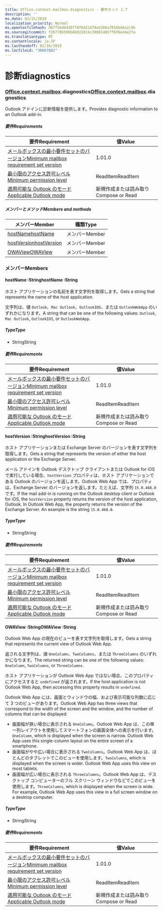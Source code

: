 ```yaml
---
title: Office.context.mailbox.diagnostics - 要件セット 1.7
description: ''
ms.date: 02/15/2019
localization_priority: Normal
ms.openlocfilehash: d67f5bd4d30f78f6d21d78ad366a7058bd4a2c9b
ms.sourcegitcommit: f26778b596b6b022814c39601485ff676ed4e2fa
ms.translationtype: MT
ms.contentlocale: ja-JP
ms.lasthandoff: 02/16/2019
ms.locfileid: "30067882"
---
```

# <a name="diagnostics"></a><span data-ttu-id="1dfe0-102">診断</span><span class="sxs-lookup"><span data-stu-id="1dfe0-102">diagnostics</span></span>

### <a name="officeofficemdcontextofficecontextmdmailboxofficecontextmailboxmddiagnostics"></a><span data-ttu-id="1dfe0-103">[Office](Office.md)[.context](Office.context.md)[.mailbox](Office.context.mailbox.md).diagnostics</span><span class="sxs-lookup"><span data-stu-id="1dfe0-103">[Office](Office.md)[.context](Office.context.md)[.mailbox](Office.context.mailbox.md).diagnostics</span></span>

<span data-ttu-id="1dfe0-104">Outlook アドインに診断情報を提供します。</span><span class="sxs-lookup"><span data-stu-id="1dfe0-104">Provides diagnostic information to an Outlook add-in.</span></span>

##### <a name="requirements"></a><span data-ttu-id="1dfe0-105">要件</span><span class="sxs-lookup"><span data-stu-id="1dfe0-105">Requirements</span></span>

|<span data-ttu-id="1dfe0-106">要件</span><span class="sxs-lookup"><span data-stu-id="1dfe0-106">Requirement</span></span>| <span data-ttu-id="1dfe0-107">値</span><span class="sxs-lookup"><span data-stu-id="1dfe0-107">Value</span></span>|
|---|---|
|[<span data-ttu-id="1dfe0-108">メールボックスの最小要件セットのバージョン</span><span class="sxs-lookup"><span data-stu-id="1dfe0-108">Minimum mailbox requirement set version</span></span>](/office/dev/add-ins/reference/requirement-sets/outlook-api-requirement-sets)| <span data-ttu-id="1dfe0-109">1.0</span><span class="sxs-lookup"><span data-stu-id="1dfe0-109">1.0</span></span>|
|[<span data-ttu-id="1dfe0-110">最小限のアクセス許可レベル</span><span class="sxs-lookup"><span data-stu-id="1dfe0-110">Minimum permission level</span></span>](https://docs.microsoft.com/outlook/add-ins/understanding-outlook-add-in-permissions)| <span data-ttu-id="1dfe0-111">ReadItem</span><span class="sxs-lookup"><span data-stu-id="1dfe0-111">ReadItem</span></span>|
|[<span data-ttu-id="1dfe0-112">適用可能な Outlook のモード</span><span class="sxs-lookup"><span data-stu-id="1dfe0-112">Applicable Outlook mode</span></span>](https://docs.microsoft.com/outlook/add-ins/#extension-points)| <span data-ttu-id="1dfe0-113">新規作成または読み取り</span><span class="sxs-lookup"><span data-stu-id="1dfe0-113">Compose or Read</span></span>|

##### <a name="members-and-methods"></a><span data-ttu-id="1dfe0-114">メンバーとメソッド</span><span class="sxs-lookup"><span data-stu-id="1dfe0-114">Members and methods</span></span>

| <span data-ttu-id="1dfe0-115">メンバー</span><span class="sxs-lookup"><span data-stu-id="1dfe0-115">Member</span></span> | <span data-ttu-id="1dfe0-116">種類</span><span class="sxs-lookup"><span data-stu-id="1dfe0-116">Type</span></span> |
|--------|------|
| [<span data-ttu-id="1dfe0-117">hostName</span><span class="sxs-lookup"><span data-stu-id="1dfe0-117">hostName</span></span>](#hostname-string) | <span data-ttu-id="1dfe0-118">メンバー</span><span class="sxs-lookup"><span data-stu-id="1dfe0-118">Member</span></span> |
| [<span data-ttu-id="1dfe0-119">hostVersion</span><span class="sxs-lookup"><span data-stu-id="1dfe0-119">hostVersion</span></span>](#hostversion-string) | <span data-ttu-id="1dfe0-120">メンバー</span><span class="sxs-lookup"><span data-stu-id="1dfe0-120">Member</span></span> |
| [<span data-ttu-id="1dfe0-121">OWAView</span><span class="sxs-lookup"><span data-stu-id="1dfe0-121">OWAView</span></span>](#owaview-string) | <span data-ttu-id="1dfe0-122">メンバー</span><span class="sxs-lookup"><span data-stu-id="1dfe0-122">Member</span></span> |

### <a name="members"></a><span data-ttu-id="1dfe0-123">メンバー</span><span class="sxs-lookup"><span data-stu-id="1dfe0-123">Members</span></span>

####  <a name="hostname-string"></a><span data-ttu-id="1dfe0-124">hostName :String</span><span class="sxs-lookup"><span data-stu-id="1dfe0-124">hostName :String</span></span>

<span data-ttu-id="1dfe0-125">ホスト アプリケーションの名前を表す文字列を取得します。</span><span class="sxs-lookup"><span data-stu-id="1dfe0-125">Gets a string that represents the name of the host application.</span></span>

<span data-ttu-id="1dfe0-126">文字列は、値 `Outlook`、`Mac Outlook`、`OutlookIOS`、または `OutlookWebApp` のいずれかになります。</span><span class="sxs-lookup"><span data-stu-id="1dfe0-126">A string that can be one of the following values: `Outlook`, `Mac Outlook`, `OutlookIOS`, or `OutlookWebApp`.</span></span>

##### <a name="type"></a><span data-ttu-id="1dfe0-127">Type</span><span class="sxs-lookup"><span data-stu-id="1dfe0-127">Type</span></span>

*   <span data-ttu-id="1dfe0-128">String</span><span class="sxs-lookup"><span data-stu-id="1dfe0-128">String</span></span>

##### <a name="requirements"></a><span data-ttu-id="1dfe0-129">要件</span><span class="sxs-lookup"><span data-stu-id="1dfe0-129">Requirements</span></span>

|<span data-ttu-id="1dfe0-130">要件</span><span class="sxs-lookup"><span data-stu-id="1dfe0-130">Requirement</span></span>| <span data-ttu-id="1dfe0-131">値</span><span class="sxs-lookup"><span data-stu-id="1dfe0-131">Value</span></span>|
|---|---|
|[<span data-ttu-id="1dfe0-132">メールボックスの最小要件セットのバージョン</span><span class="sxs-lookup"><span data-stu-id="1dfe0-132">Minimum mailbox requirement set version</span></span>](/office/dev/add-ins/reference/requirement-sets/outlook-api-requirement-sets)| <span data-ttu-id="1dfe0-133">1.0</span><span class="sxs-lookup"><span data-stu-id="1dfe0-133">1.0</span></span>|
|[<span data-ttu-id="1dfe0-134">最小限のアクセス許可レベル</span><span class="sxs-lookup"><span data-stu-id="1dfe0-134">Minimum permission level</span></span>](https://docs.microsoft.com/outlook/add-ins/understanding-outlook-add-in-permissions)| <span data-ttu-id="1dfe0-135">ReadItem</span><span class="sxs-lookup"><span data-stu-id="1dfe0-135">ReadItem</span></span>|
|[<span data-ttu-id="1dfe0-136">適用可能な Outlook のモード</span><span class="sxs-lookup"><span data-stu-id="1dfe0-136">Applicable Outlook mode</span></span>](https://docs.microsoft.com/outlook/add-ins/#extension-points)| <span data-ttu-id="1dfe0-137">新規作成または読み取り</span><span class="sxs-lookup"><span data-stu-id="1dfe0-137">Compose or Read</span></span>|

####  <a name="hostversion-string"></a><span data-ttu-id="1dfe0-138">hostVersion :String</span><span class="sxs-lookup"><span data-stu-id="1dfe0-138">hostVersion :String</span></span>

<span data-ttu-id="1dfe0-139">ホスト アプリケーションまたは Exchange Server のバージョンを表す文字列を取得します。</span><span class="sxs-lookup"><span data-stu-id="1dfe0-139">Gets a string that represents the version of either the host application or the Exchange Server.</span></span>

<span data-ttu-id="1dfe0-p101">メール アドインを Outlook デスクトップ クライアントまたは Outlook for iOS で実行している場合、`hostVersion` プロパティは、ホスト アプリケーションである Outlook のバージョンを返します。Outlook Web App では、プロパティは、Exchange Server のバージョンを返します。たとえば、文字列 `15.0.468.0` です。</span><span class="sxs-lookup"><span data-stu-id="1dfe0-p101">If the mail add-in is running on the Outlook desktop client or Outlook for iOS, the `hostVersion` property returns the version of the host application, Outlook. In Outlook Web App, the property returns the version of the Exchange Server. An example is the string `15.0.468.0`.</span></span>

##### <a name="type"></a><span data-ttu-id="1dfe0-143">Type</span><span class="sxs-lookup"><span data-stu-id="1dfe0-143">Type</span></span>

*   <span data-ttu-id="1dfe0-144">String</span><span class="sxs-lookup"><span data-stu-id="1dfe0-144">String</span></span>

##### <a name="requirements"></a><span data-ttu-id="1dfe0-145">要件</span><span class="sxs-lookup"><span data-stu-id="1dfe0-145">Requirements</span></span>

|<span data-ttu-id="1dfe0-146">要件</span><span class="sxs-lookup"><span data-stu-id="1dfe0-146">Requirement</span></span>| <span data-ttu-id="1dfe0-147">値</span><span class="sxs-lookup"><span data-stu-id="1dfe0-147">Value</span></span>|
|---|---|
|[<span data-ttu-id="1dfe0-148">メールボックスの最小要件セットのバージョン</span><span class="sxs-lookup"><span data-stu-id="1dfe0-148">Minimum mailbox requirement set version</span></span>](/office/dev/add-ins/reference/requirement-sets/outlook-api-requirement-sets)| <span data-ttu-id="1dfe0-149">1.0</span><span class="sxs-lookup"><span data-stu-id="1dfe0-149">1.0</span></span>|
|[<span data-ttu-id="1dfe0-150">最小限のアクセス許可レベル</span><span class="sxs-lookup"><span data-stu-id="1dfe0-150">Minimum permission level</span></span>](https://docs.microsoft.com/outlook/add-ins/understanding-outlook-add-in-permissions)| <span data-ttu-id="1dfe0-151">ReadItem</span><span class="sxs-lookup"><span data-stu-id="1dfe0-151">ReadItem</span></span>|
|[<span data-ttu-id="1dfe0-152">適用可能な Outlook のモード</span><span class="sxs-lookup"><span data-stu-id="1dfe0-152">Applicable Outlook mode</span></span>](https://docs.microsoft.com/outlook/add-ins/#extension-points)| <span data-ttu-id="1dfe0-153">新規作成または読み取り</span><span class="sxs-lookup"><span data-stu-id="1dfe0-153">Compose or Read</span></span>|

####  <a name="owaview-string"></a><span data-ttu-id="1dfe0-154">OWAView :String</span><span class="sxs-lookup"><span data-stu-id="1dfe0-154">OWAView :String</span></span>

<span data-ttu-id="1dfe0-155">Outlook Web App の現在のビューを表す文字列を取得します。</span><span class="sxs-lookup"><span data-stu-id="1dfe0-155">Gets a string that represents the current view of Outlook Web App.</span></span>

<span data-ttu-id="1dfe0-156">返される文字列は、値 `OneColumn`、`TwoColumns`、または `ThreeColumns` のいずれかになります。</span><span class="sxs-lookup"><span data-stu-id="1dfe0-156">The returned string can be one of the following values: `OneColumn`, `TwoColumns`, or `ThreeColumns`.</span></span>

<span data-ttu-id="1dfe0-157">ホスト アプリケーションが Outlook Web App ではない場合、このプロパティにアクセスすると `undefined` が返されます。</span><span class="sxs-lookup"><span data-stu-id="1dfe0-157">If the host application is not Outlook Web App, then accessing this property results in `undefined`.</span></span>

<span data-ttu-id="1dfe0-158">Outlook Web App には、画面とウィンドウの幅、および表示可能な列数に応じて 3 つのビューがあります。</span><span class="sxs-lookup"><span data-stu-id="1dfe0-158">Outlook Web App has three views that correspond to the width of the screen and the window, and the number of columns that can be displayed:</span></span>

*   <span data-ttu-id="1dfe0-p102">画面幅が狭い場合に表示される `OneColumn`。Outlook Web App は、この単一列レイアウトを使用してスマートフォンの画面全体への表示を行います。</span><span class="sxs-lookup"><span data-stu-id="1dfe0-p102">`OneColumn`, which is displayed when the screen is narrow. Outlook Web App uses this single-column layout on the entire screen of a smartphone.</span></span>
*   <span data-ttu-id="1dfe0-p103">画面幅がやや広い場合に表示される `TwoColumns`。Outlook Web App は、ほとんどのタブレットでこのビューを使用します。</span><span class="sxs-lookup"><span data-stu-id="1dfe0-p103">`TwoColumns`, which is displayed when the screen is wider. Outlook Web App uses this view on most tablets.</span></span>
*   <span data-ttu-id="1dfe0-p104">画面幅が広い場合に表示される `ThreeColumns`。Outlook Web App は、デスクトップ コンピューターのフル スクリーン ウィンドウなどでこのビューを使用します。</span><span class="sxs-lookup"><span data-stu-id="1dfe0-p104">`ThreeColumns`, which is displayed when the screen is wide. For example, Outlook Web App uses this view in a full screen window on a desktop computer.</span></span>

##### <a name="type"></a><span data-ttu-id="1dfe0-165">Type</span><span class="sxs-lookup"><span data-stu-id="1dfe0-165">Type</span></span>

*   <span data-ttu-id="1dfe0-166">String</span><span class="sxs-lookup"><span data-stu-id="1dfe0-166">String</span></span>

##### <a name="requirements"></a><span data-ttu-id="1dfe0-167">要件</span><span class="sxs-lookup"><span data-stu-id="1dfe0-167">Requirements</span></span>

|<span data-ttu-id="1dfe0-168">要件</span><span class="sxs-lookup"><span data-stu-id="1dfe0-168">Requirement</span></span>| <span data-ttu-id="1dfe0-169">値</span><span class="sxs-lookup"><span data-stu-id="1dfe0-169">Value</span></span>|
|---|---|
|[<span data-ttu-id="1dfe0-170">メールボックスの最小要件セットのバージョン</span><span class="sxs-lookup"><span data-stu-id="1dfe0-170">Minimum mailbox requirement set version</span></span>](/office/dev/add-ins/reference/requirement-sets/outlook-api-requirement-sets)| <span data-ttu-id="1dfe0-171">1.0</span><span class="sxs-lookup"><span data-stu-id="1dfe0-171">1.0</span></span>|
|[<span data-ttu-id="1dfe0-172">最小限のアクセス許可レベル</span><span class="sxs-lookup"><span data-stu-id="1dfe0-172">Minimum permission level</span></span>](https://docs.microsoft.com/outlook/add-ins/understanding-outlook-add-in-permissions)| <span data-ttu-id="1dfe0-173">ReadItem</span><span class="sxs-lookup"><span data-stu-id="1dfe0-173">ReadItem</span></span>|
|[<span data-ttu-id="1dfe0-174">適用可能な Outlook のモード</span><span class="sxs-lookup"><span data-stu-id="1dfe0-174">Applicable Outlook mode</span></span>](https://docs.microsoft.com/outlook/add-ins/#extension-points)| <span data-ttu-id="1dfe0-175">新規作成または読み取り</span><span class="sxs-lookup"><span data-stu-id="1dfe0-175">Compose or Read</span></span>|
